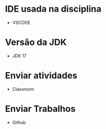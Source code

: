 # IDE usada na disciplina
* VSCODE

# Versão da JDK
* JDK 17

# Enviar atividades
* Classroom
# Enviar Trabalhos
* Github